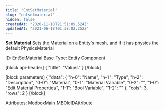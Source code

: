 ```yaml
---
title: "EntSetMaterial"
slug: "entsetmaterial"
hidden: false
createdAt: "2020-11-10T21:51:09.524Z"
updatedAt: "2021-06-18T01:38:02.252Z"
---
```

**Set Material**
Sets the Material on a Entity's mesh, and if it has physics the default PhysicsMaterial

ID: EntSetMaterial
Base Type: [Entity Component](doc:componententity)

[block:api-header]
{
  "title": "Values"
}
[/block]

[block:parameters]
{
  "data": {
    "h-0": "Name",
    "h-1": "Type",
    "h-2": "Description",
    "0-0": "Material",
    "0-1": "Material Variable",
    "0-2": "",
    "1-0": "Edit Material Properties",
    "1-1": "Bool Variable",
    "1-2": ""
  },
  "cols": 3,
  "rows": 2
}
[/block]


Attributes:
ModboxMain.MBOldIDAttribute